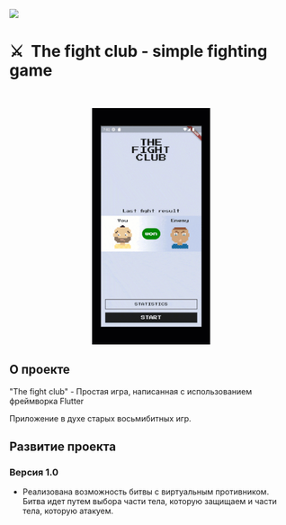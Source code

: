 [<img src="https://storage.googleapis.com/cms-storage-bucket/6a07d8a62f4308d2b854.svg"  width="150">](https://flutter.dev/) 
#  ⚔&nbsp;&nbsp;The fight club - simple fighting game
 
<br/>

<p align="center">
  <img src="https://github.com/RNOVOSELOV/flutter_fight_club/blob/main/resources/fc.gif"  width="210" height="420" />
</p>

## О проекте

"The fight club" - Простая игра, написанная с использованием фреймворка Flutter

Приложение в духе старых восьмибитных игр. 

## Развитие проекта

### Версия 1.0

- Реализована возможность битвы с виртуальным противником. Битва идет путем выбора части тела, которую защищаем и части тела, которую атакуем.
